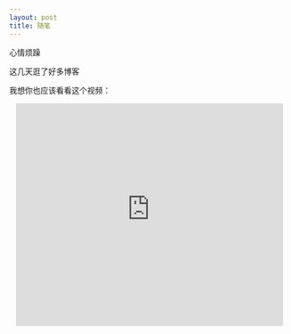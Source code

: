 ```yaml
---
layout: post
title: 随笔
---
```


心情烦躁

这几天逛了好多博客

我想你也应该看看这个视频：
<center>
     <embed src="http://ph35djdp3.bkt.clouddn.com/lonely.mp4"
            width="480px" height="400px"
            autostart="0"
            align="middle"
            type="video/mp4">
</center>


